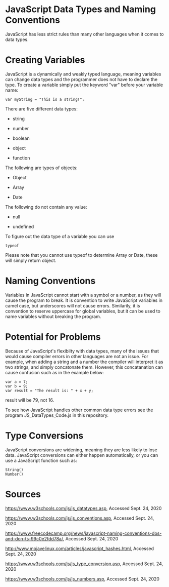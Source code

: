 # JavaScript Data Types and Naming Conventions

JavaScript has less strict rules than many other languages when it comes to data types.

# Creating Variables

JavaScript is a dynamically and weakly typed language, meaning variables can change data types and the programmer does not have to declare the type. To create a variable simply put the keyword "var" before your variable name:
	
	var myString = "This is a string!";
	
There are five different data types:

* string
	
* number
	
* boolean
	
* object
	
* function
	
The following are types of objects:

* Object
	
* Array
	
* Date
	
The following do not contain any value:

* null
	
* undefined

To figure out the data type of a variable you can use

	typeof 
	
Please note that you cannot use typeof to determine Array or Date, these will simply return object.
# Naming Conventions

Variables in JavaScript cannot start with a symbol or a number, as they will cause the program to break. It is convention to write JavaScript variables in camel case, but underscores will not cause errors. Similarily, it is convention
to reserve uppercase for global variables, but it can be used to name variables without breaking the program.

# Potential for Problems

Because of JavaScript's flexibilty with data types, many of the issues that would cause compiler errors in other languages are not an issue. For example, when adding a string and a number the compiler will interpret it as two strings, and simply concatonate them.
However, this concatanation can cause confusion such as in the example below:

	var a = 7;
	var b = 9;
	var result = "The result is: " + x + y;
	
result will be 79, not 16.

To see how JavaScript handles other common data type errors see the program JS_DataTypes_Code.js in this repository.

# Type Conversions

JavaScript conversions are widening, meaning they are less likely to lose data. JavaScript conversions can either happen automatically, or you can use a JavaScript function such as:

	String()
	Number()

# Sources

https://www.w3schools.com/js/js_datatypes.asp, Accessed Sept. 24, 2020

https://www.w3schools.com/js/js_conventions.asp, Accessed Sept. 24, 2020

https://www.freecodecamp.org/news/javascript-naming-conventions-dos-and-don-ts-99c0e2fdd78a/, Accessed Sept. 24, 2020

http://www.mojavelinux.com/articles/javascript_hashes.html,  Accessed Sept. 24, 2020

https://www.w3schools.com/js/js_type_conversion.asp,  Accessed Sept. 24, 2020

https://www.w3schools.com/js/js_numbers.asp,  Accessed Sept. 24, 2020
